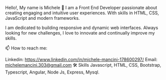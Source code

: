 Hello!, My name is Michele
🚀 I am a Front End Developer passionate about creating engaging and intuitive user experiences. With skills in HTML, CSS, JavaScript and modern frameworks.

I am dedicated to building responsive and dynamic web interfaces. Always looking for new challenges, I love to innovate and continually improve my skills.

📫 How to reach me:

Linkedin: https://www.linkedin.com/in/michele-mancini-178600297/
Email: michelemancini.303@gmail.com
🛠 Skills
Javascript, HTML, CSS, Bootstrap, Typescript, Angular, Node Js, Express, Mysql.
